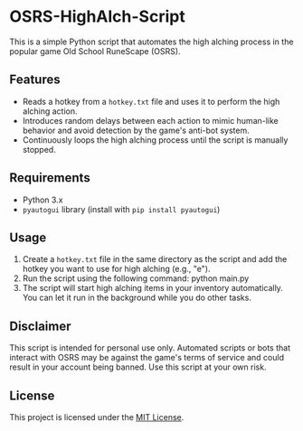 # OSRS-HighAlch-Script

This is a simple Python script that automates the high alching process in the popular game Old School RuneScape (OSRS).

## Features

- Reads a hotkey from a `hotkey.txt` file and uses it to perform the high alching action.
- Introduces random delays between each action to mimic human-like behavior and avoid detection by the game's anti-bot system.
- Continuously loops the high alching process until the script is manually stopped.

## Requirements

- Python 3.x
- `pyautogui` library (install with `pip install pyautogui`)

## Usage

1. Create a `hotkey.txt` file in the same directory as the script and add the hotkey you want to use for high alching (e.g., "e").
2. Run the script using the following command:
   python main.py
3. The script will start high alching items in your inventory automatically. You can let it run in the background while you do other tasks.

## Disclaimer

This script is intended for personal use only. Automated scripts or bots that interact with OSRS may be against the game's terms of service and could result in your account being banned. Use this script at your own risk.

## License

This project is licensed under the [MIT License](LICENSE).
